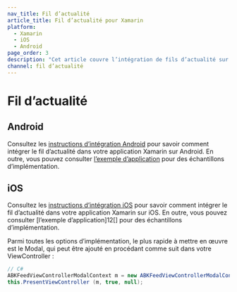 ```yaml
---
nav_title: Fil d’actualité
article_title: Fil d’actualité pour Xamarin
platform: 
  - Xamarin
  - iOS
  - Android
page_order: 3
description: "Cet article couvre l’intégration de fils d’actualité sur iOS, Android et FireOS pour la plate-forme Xamarin."
channel: fil d’actualité 
---
```


# Fil d’actualité

## Android

Consultez les [instructions d’intégration Android][1] pour savoir comment intégrer le fil d’actualité dans votre application Xamarin sur Android.  En outre, vous pouvez consulter [l’exemple d’application][2] pour des échantillons d’implémentation.

## iOS 

Consultez les [instructions d’intégration iOS][11] pour savoir comment intégrer le fil d’actualité dans votre application Xamarin sur iOS.  En outre, vous pouvez consulter [l’exemple d’application]12[] pour des échantillons d’implémentation.

Parmi toutes les options d’implémentation, le plus rapide à mettre en œuvre est le Modal, qui peut être ajouté en procédant comme suit dans votre ViewController :

```csharp
// C#
ABKFeedViewControllerModalContext m = new ABKFeedViewControllerModalContext ();
this.PresentViewController (m, true, null);
```

[1]: {{site.baseurl}}/developer_guide/platform_integration_guides/android/news_feed/#news-feed
[2]: https://github.com/braze-inc/braze-xamarin-sdk
[11]: {{site.baseurl}}/developer_guide/platform_integration_guides/ios/news_feed/
[12]: https://github.com/braze-inc/braze-xamarin-sdk/tree/master/appboy-component/samples
